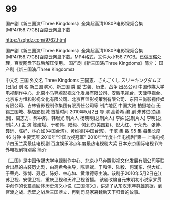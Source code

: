 # 99
国产剧《新三国演/Three Kingdoms》全集超高清1080P电影视频合集[MP4/158.77GB]百度云网盘下载

https://zqhdz.com/9762.html

国产剧《新三国演/Three Kingdoms》全集超高清1080P电影视频合集[MP4/158.77GB]百度云网盘下载。MP4格式，文件大小158.77GB。已做压缩处理，百度网盘下载后解压使用。
国产剧《新三国演/Three Kingdoms》简介：
国产剧《新三国演/Three Kingdoms》

中文名
三国
外文名
Three Kingdoms
三国志、さんごくし スリーキングダムズ(日版)
别    名
新三国演义、新三国
类    型
古装、历史、战争
出品公司
中国传媒大学电视制作中心、北京小马奔腾影视文化发展有限公司、安徽电视台、天津电视台、北京东方恒和影视文化有限公司、北京百盟影视策划有限公司、东阳三尚影视传媒有限公司、吉林省影视制作集团有限责任公司等
制片地区
中国大陆
拍摄地点
无锡三国城、横店影视城
首播时间
2010年5月2日
导    演
高希希
编    剧
朱苏进(总编剧)、周志方、郝中夙、韩增光
制片人
杨晓明(总制片人)
李姝(总制片人)
李明(总制片人)
主    演
陈建斌、于和伟、陆毅、何润东(美国籍)、倪大红、于荣光、张博、聂远、陈好、林心如(中国台湾)、黄维德(中国台湾)、于滨
集    数
95 集
每集长度
46 分钟
主要奖项
2010年“全国收视冠军”
2010年“年度十佳电视剧”第一
上海电视节白玉兰奖最佳电视剧
百度娱乐沸点年度最热电视剧大奖
日本东京国际电视节海外电视剧特别奖
简介

《三国》是中国传媒大学电视制作中心、北京小马奔腾影视文化发展有限公司等联合出品的古装历史剧，由高希希执导，陈建斌、于和伟、陆毅、何润东、倪大红、于荣光、张博、聂远、陈好、林心如、黄维德等主演。该剧于2010年5月2日在江苏卫视、安徽卫视、重庆卫视和天津卫视首播。
该剧改编自元末明初小说家罗贯中创作的长篇章回体历史演义小说《三国演义》，讲述了从东汉末年群雄割据，到官渡之战、赤壁之战后三国鼎立，再到司马家篡魏后天下归晋的故事。
